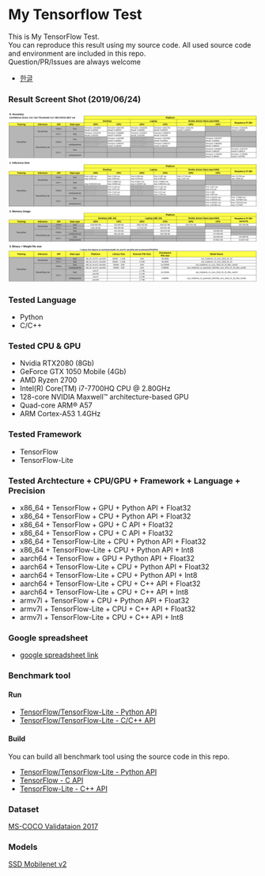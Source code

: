 # My Tensorflow Test
This is My TensorFlow Test.  
You can reproduce this result using my source code. 
All used source code and environment are included in this repo.   
Question/PR/Issues are always welcome  
- [한글](README_korean.md)
### Result Screent Shot (2019/06/24)
<img src="screenshot/Screenshot.png">

### Tested Language
 - Python
 - C/C++

### Tested CPU & GPU
 - Nvidia RTX2080 (8Gb)
 - GeForce GTX 1050 Mobile (4Gb)
 - AMD Ryzen 2700 
 - Intel(R) Core(TM) i7-7700HQ CPU @ 2.80GHz
 - 128-core NVIDIA Maxwell™ architecture-based GPU
 - Quad-core ARM® A57
 - ARM Cortex-A53 1.4GHz
 
### Tested Framework 
 - TensorFlow
 - TensorFlow-Lite

### Tested Archtecture + CPU/GPU + Framework + Language + Precision
 - x86_64 + TensorFlow + GPU + Python API + Float32
 - x86_64 + TensorFlow + CPU + Python API + Float32
 - x86_64 + TensorFlow + GPU + C API + Float32
 - x86_64 + TensorFlow + CPU + C API + Float32
 - x86_64 + TensorFlow-Lite + CPU + Python API + Float32
 - x86_64 + TensorFlow-Lite + CPU + Python API + Int8
 - aarch64 + TensorFlow + GPU + Python API + Float32
 - aarch64 + TensorFlow-Lite + CPU + Python API + Float32
 - aarch64 + TensorFlow-Lite + CPU + Python API + Int8
 - aarch64 + TensorFlow-Lite + CPU + C++ API + Float32
 - aarch64 + TensorFlow-Lite + CPU + C++ API + Int8
 - armv7l + TensorFlow + CPU + Python API + Float32
 - armv7l + TensorFlow-Lite + CPU + C++ API + Float32
 - armv7l + TensorFlow-Lite + CPU + C++ API + Int8
 
### Google spreadsheet
 - [google spreadsheet link](https://docs.google.com/spreadsheets/d/1c6aFzBUg2X9_EmMgAaPeV_Yn6-wrXbCGIaexmatnhi0/edit?usp=sharing)

### Benchmark tool
#### Run
 - [TensorFlow/TensorFlow-Lite - Python API](app/python) 
 - [TensorFlow/TensorFlow-Lite - C/C++ API](app/cc#tensorflow--tensorflow-lite-cc-api-benchmark-app)
 
#### Build
You can build all benchmark tool using the source code in this repo.
 - [TensorFlow/TensorFlow-Lite - Python API](app/python)  
 - [TensorFlow - C API](app/cc/src#tensorflow-c-api)
 - [TensorFlow-Lite - C++ API](app/cc/src#tensorflow-lite-aarch64armv7l-c-benchmark-tool)

### Dataset 
[MS-COCO Validataion 2017](dataset)


### Models
[SSD Mobilenet v2](models)

